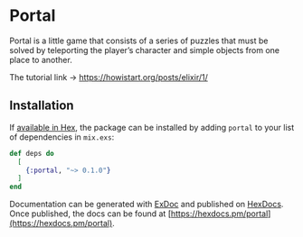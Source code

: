# Portal

Portal is a little game that consists of a series of puzzles that must be solved by teleporting the player’s character 
and simple objects from one place to another.

The tutorial link -> https://howistart.org/posts/elixir/1/

## Installation

If [available in Hex](https://hex.pm/docs/publish), the package can be installed
by adding `portal` to your list of dependencies in `mix.exs`:

```elixir
def deps do
  [
    {:portal, "~> 0.1.0"}
  ]
end
```

Documentation can be generated with [ExDoc](https://github.com/elixir-lang/ex_doc)
and published on [HexDocs](https://hexdocs.pm). Once published, the docs can
be found at [https://hexdocs.pm/portal](https://hexdocs.pm/portal).

